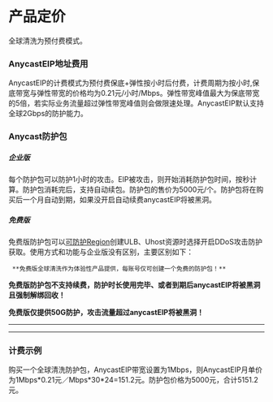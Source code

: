 

# 产品定价

全球清洗为预付费模式。

### AnycastEIP地址费用

AnycastEIP的计费模式为预付费保底+弹性按小时后付费，计费周期为按小时,保底带宽与弹性带宽的价格均为0.21元/小时/Mbps。弹性带宽峰值最大为保底带宽的5倍，若实际业务流量超过弹性带宽峰值则会做限速处理。AnycastEIP默认支持全球2Gbps的防护能力。

### Anycast防护包
##### 企业版

每个防护包可以防护1小时的攻击。EIP被攻击，则开始消耗防护包时间，按秒计算。防护包消耗完后，支持自动续包。防护包的售价为5000元/个。防护包将在购买后一个月自动到期，如果没开启自动续费anycastEIP将被黑洞。
##### 免费版
免费版防护包可以[可防护Region](https://docs.ucloud.cn/uantiddos/uanycastclean/intro/limit)创建ULB、Uhost资源时选择开启DDoS攻击防护获取。使用方式和功能与企业版没有区别，主要区别如下：

   	 **免费版全球清洗作为体验性产品提供，每账号仅可创建一个免费的防护包！**

​		**免费版防护包不支持续费，防护时长使用完毕、或者到期后anycastEIP将被黑洞且强制解绑回收！**

​		**免费版仅提供50G防护，攻击流量超过anycastEIP将被黑洞！**

****

****


### 计费示例

购买一个全球清洗防护包，AnycastEIP带宽设置为1Mbps，则AnycastEIP月单价为1Mbps\*0.21元／Mbps\*30\*24=151.2元。防护包价格为5000元，合计5151.2元。

